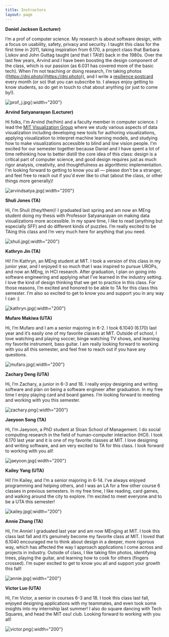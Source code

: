 ```yaml
---
title: Instructors
layout: page
---
```


**Daniel Jackson (Lecturer)**

I’m a prof of computer science. My research is about software design, with a focus on usability, safety, privacy and security. I taught this class for the first time in 2011, taking inspiration from 6.170, a project class that Barbara Liskov and John Guttag taught (and that I TA’d!) back in the 1980s. Over the last few years, Arvind and I have been boosting the design component of the class, which is our passion (as 6.031 has covered more of the basic tech). When I’m not teaching or doing research, I’m taking photos ([https://dnj.photo](https://dnj.photo)), and I write a [resilience postcard](https://portraitsofresilience.com/postcards/) every month (or so) that you can subscribe to. I always enjoy getting to know students, so do get in touch to chat about anything (or just to come by!). 

![prof_j.jpg](/assets/instructor-photos/prof_j.jpg){:width="200"}

**Arvind Satyanarayan (Lecturer)**

Hi folks, I'm Arvind (he/him) and a faculty member in computer science. I lead the [MIT Visualization Group](http://vis.csail.mit.edu) where we study various aspects of data visualization including developing new tools for authoring visualizations, applying visualization to interpret machine learning models, and studying how to make visualizations accessible to blind and low vision people. I'm excited for our semester together because Daniel and I have spent a lot of time rethinking how to better distill the core idea of this class: design is a critical part of computer science, and good design requires just as much rigor analysis, creativity, and thoughtfulness as algorithmic implementation. I'm looking forward to getting to know you all — please don't be a stranger, and feel free to reach out if you'd ever like to chat (about the class, or other things more generally)!

![arvindsatya.jpg](/assets/instructor-photos/arvindsatya.jpg){:width="200"}

**Shuli Jones (TA)**

Hi, I’m Shuli (they/them)! I graduated last spring and am now an MEng student doing my thesis with Professor Satyanarayan on making data visualizations more accessible. In my spare time, I like to read (anything but especially SFF) and do different kinds of puzzles. I’m really excited to be TAing this class and I’m very much here for anything that you need.

![shuli.jpg](/assets/instructor-photos/shuli.jpg){:width="200"}

**Kathryn Jin (TA)**

Hi! I’m Kathryn, an MEng student at MIT. I took a version of this class in my junior year, and I enjoyed it so much that I was inspired to pursue UROPs, and now an MEng, in HCI research. After graduation, I plan on going into software engineering and applying what I’ve learned in the industry setting. I love the kind of design thinking that we get to practice in this class. For those reasons, I’m excited and honored to be able to TA for this class this semester. I’m also so excited to get to know you and support you in any way I can :)

![kathryn.jpg](/assets/instructor-photos/kathryn.jpg){:width="200"}

**Mufaro Makiwa (UTA)**

Hi, I’m Mufaro and I am a senior majoring in 6-2.  I took 6.1040 (6.170) last year and it’s easily one of my favorite classes at MIT. Outside of school, I love watching and playing soccer, binge watching TV shows, and learning my favorite instrument, bass guitar. I am really looking forward to working with you all this semester, and feel free to reach out if you have any questions.

![mufaro.jpg](/assets/instructor-photos/mufaro.jpg){:width="200"}

**Zachary Deng (UTA)**

Hi, I’m Zachary, a junior in 6-3 and 18. I really enjoy designing and writing software and plan on being a software engineer after graduation. In my free time I enjoy playing card and board games. I’m looking forward to meeting and working with you this semester. 

![zachary.png](/assets/instructor-photos/zachary.png){:width="200"}

**Jaeyoon Song (TA)**

Hi, I’m Jaeyoon, a PhD student at Sloan School of Management. I do social computing research in the field of human-computer interaction (HCI). I took 6.170 last year and it is one of my favorite classes at MIT. I love designing and writing software, and am very excited to TA for this class. I look forward to working with you all!

![jaeyoon.jpg](/assets/instructor-photos/jaeyoon.jpg){:width="200"}

**Kailey Yang (UTA)**

Hi! I’m Kailey, and I’m a senior majoring in 6-14. I’ve always enjoyed programming and helping others, and I was an LA for a few other course 6 classes in previous semesters. In my free time, I like reading, card games, and walking around the city to explore. I’m excited to meet everyone and to be a UTA this semester!

![kailey.jpg](/assets/instructor-photos/kailey.jpg){:width="200"}

**Annie Zhang (TA)**

Hi, I’m Annie! I graduated last year and am now MEnging at MIT. I took this class last fall and it’s genuinely become my favorite class at MIT. I loved that 6.1040 encouraged me to think about design in a deeper, more rigorous way, which has affected the way I approach applications I come across and projects in industry. Outside of class, I like taking film photos, identifying trees, playing the guitar, and learning how to cook for others (fingers crossed). I’m super excited to get to know you all and support your growth this fall!

![annie.jpg](/assets/instructor-photos/annie.jpg){:width="200"}

**Victor Luo (UTA)**

Hi, I'm Victor, a senior in courses 6-3 and 18. I took this class last fall, enjoyed designing applications with my teammates, and even took some insights into my internship last summer! I also do square dancing with Tech Squares, and head the MIT osu! club. Looking forward to working with you all!

![victor.png](/assets/instructor-photos/victor.png){:width="200"}
